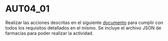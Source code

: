 # AUT04_01

Realizar las acciones descritas en el siguiente [documento](https://docs.google.com/document/d/15OZRnCoM6bZXZjUgpcS7bV2R3jC9ThWiLrK1n-JRa6Q/edit?usp=sharing) para cumplir con todos los requisitos detallados en el mismo.
Se incluye el archivo JSON de farmacias para poder realizar la actividad.
